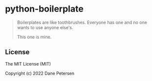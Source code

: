 # python-boilerplate

> Boilerplates are like toothbrushes. Everyone has one and no one wants to use anyone else's.
> 
> This one is mine.

## License

The MIT License (MIT)

Copyright (c) 2022 Dane Petersen
